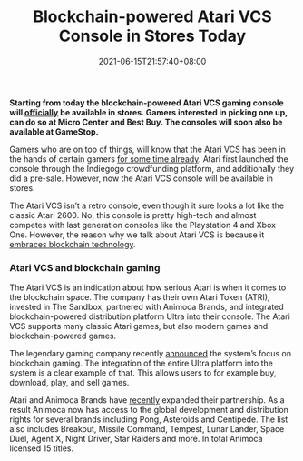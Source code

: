 ﻿---
title: "Blockchain-powered Atari VCS Console in Stores Today"
date: 2021-06-15T21:57:40+08:00
lastmod: 2021-06-15T16:45:40+08:00
draft: false
authors: ["Emery"]
description: "Starting from today the blockchain-powered Atari VCS gaming console will officially be available in stores. Gamers interested in picking one up, can do so at Micro Center and Best Buy. The consoles will soon also be available at GameStop."
featuredImage: "blockchain-powered-atari-vcs-console-in-stores-today.png"
tags: ["Strategy Games","Play to Earn"]
categories: ["news"]
news: ["Strategy Games"]
weight: 
lightgallery: true
pinned: false
recommend: false
recommend1: false
---

**Starting from today the blockchain-powered Atari VCS gaming console will [officially](https://twitter.com/TheAtari_VCS/status/1404870597759352837) be available in stores. Gamers interested in picking one up, can do so at Micro Center and Best Buy. The consoles will soon also be available at GameStop.**

Gamers who are on top of things, will know that the Atari VCS has been in the hands of certain gamers [for some time already](https://www.playtoearn.online/2020/09/30/atari-shipping-first-atari-vcs-gaming-consoles/). Atari first launched the console through the Indiegogo crowdfunding platform, and additionally they did a pre-sale. However, now the Atari VCS console will be available in stores.

The Atari VCS isn’t a retro console, even though it sure looks a lot like the classic Atari 2600. No, this console is pretty high-tech and almost competes with last generation consoles like the Playstation 4 and Xbox One. However, the reason why we talk about Atari VCS is because it [embraces blockchain technology](https://www.playtoearn.online/2020/08/04/atari-vcs-becomes-first-blockchain-gaming-console/).

### Atari VCS and blockchain gaming

The Atari VCS is an indication about how serious Atari is when it comes to the blockchain space. The company has their own Atari Token (ATRI), invested in The Sandbox, partnered with Animoca Brands, and integrated blockchain-powered distribution platform Ultra into their console. The Atari VCS supports many classic Atari games, but also modern games and blockchain-powered games.

The legendary gaming company recently [announced](https://www.playtoearn.online/2020/08/04/atari-vcs-becomes-first-blockchain-gaming-console/) the system’s focus on blockchain gaming. The integration of the entire Ultra platform into the system is a clear example of that. This allows users to for example buy, download, play, and sell games.

Atari and Animoca Brands have [recently](https://www.playtoearn.online/2020/08/04/atari-vcs-becomes-first-blockchain-gaming-console/) expanded their partnership. As a result Animoca now has access to the global development and distribution rights for several brands including Pong, Asteroids and Centipede. The list also includes Breakout, Missile Command, Tempest, Lunar Lander, Space Duel, Agent X, Night Driver, Star Raiders and more. In total Animoca licensed 15 titles.